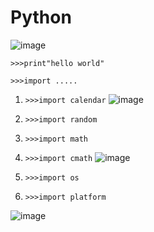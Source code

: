 # Python
![image](https://github.com/user-attachments/assets/2ab10fca-01a3-4a94-9aab-6b10dda117ad)

`>>>print"hello world"`

`>>>import .....`
1. `>>>import calendar`
![image](https://github.com/user-attachments/assets/ae9916a2-1137-4ea9-a584-72e04a6db501)

2. `>>>import random`
3. `>>>import math`
4. `>>>import cmath`
![image](https://github.com/user-attachments/assets/94d5b4b6-9fee-4f2f-9536-5b3044233334)
5. `>>>import os`
6. `>>>import platform`
   
![image](https://github.com/user-attachments/assets/15bc272a-80ce-4784-8e7d-d9ddca8444b8)
